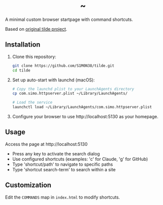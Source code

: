 <h1 align="center">~</h1>

A minimal custom browser startpage with command shortcuts.

Based on [original tilde project](https://github.com/xvvvyz/tilde).

## Installation

1. Clone this repository:

   ```bash
   git clone https://github.com/S1M0N38/tilde.git
   cd tilde
   ```

2. Set up auto-start with launchd (macOS):

   ```bash
   # Copy the launchd plist to your LaunchAgents directory
   cp com.simo.httpserver.plist ~/Library/LaunchAgents/

   # Load the service
   launchctl load ~/Library/LaunchAgents/com.simo.httpserver.plist
   ```

3. Configure your browser to use http://localhost:5130 as your homepage.

## Usage

Access the page at http://localhost:5130

- Press any key to activate the search dialog
- Use configured shortcuts (examples: 'c' for Claude, 'g' for GitHub)
- Type 'shortcut/path' to navigate to specific paths
- Type 'shortcut search-term' to search within a site

## Customization

Edit the `COMMANDS` map in `index.html` to modify shortcuts.
